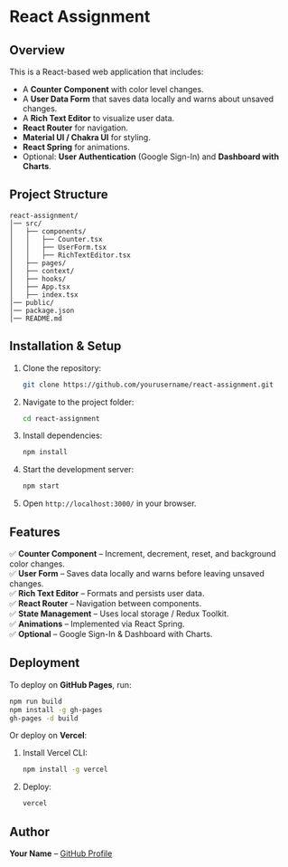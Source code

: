 # React Assignment

## Overview
This is a React-based web application that includes:
- A **Counter Component** with color level changes.
- A **User Data Form** that saves data locally and warns about unsaved changes.
- A **Rich Text Editor** to visualize user data.
- **React Router** for navigation.
- **Material UI / Chakra UI** for styling.
- **React Spring** for animations.
- Optional: **User Authentication** (Google Sign-In) and **Dashboard with Charts**.

## Project Structure
```
react-assignment/
│── src/
│   ├── components/
│   │   ├── Counter.tsx
│   │   ├── UserForm.tsx
│   │   ├── RichTextEditor.tsx
│   ├── pages/
│   ├── context/
│   ├── hooks/
│   ├── App.tsx
│   ├── index.tsx
│── public/
│── package.json
│── README.md
```

## Installation & Setup
1. Clone the repository:
   ```sh
   git clone https://github.com/yourusername/react-assignment.git
   ```
2. Navigate to the project folder:
   ```sh
   cd react-assignment
   ```
3. Install dependencies:
   ```sh
   npm install
   ```
4. Start the development server:
   ```sh
   npm start
   ```
5. Open `http://localhost:3000/` in your browser.

## Features
✅ **Counter Component** – Increment, decrement, reset, and background color changes.  
✅ **User Form** – Saves data locally and warns before leaving unsaved changes.  
✅ **Rich Text Editor** – Formats and persists user data.  
✅ **React Router** – Navigation between components.  
✅ **State Management** – Uses local storage / Redux Toolkit.  
✅ **Animations** – Implemented via React Spring.  
✅ **Optional** – Google Sign-In & Dashboard with Charts.  

## Deployment
To deploy on **GitHub Pages**, run:
```sh
npm run build
npm install -g gh-pages
gh-pages -d build
```
Or deploy on **Vercel**:
1. Install Vercel CLI:
   ```sh
   npm install -g vercel
   ```
2. Deploy:
   ```sh
   vercel
   ```

## Author
**Your Name** – [GitHub Profile](https://github.com/yourusername)
